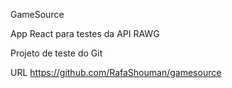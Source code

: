 GameSource

App React para testes da API RAWG 

Projeto de teste do Git

URL https://github.com/RafaShouman/gamesource


